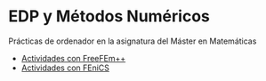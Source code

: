 # EDP y Métodos Numéricos

Prácticas de ordenador en la asignatura del Máster en Matemáticas

- [Actividades con FreeFEm++](https://rrgalvan.github.io/edpymn/actividades_freefem.html)
- [Actividades con FEniCS](https://rrgalvan.github.io/edpymn/actividades_fenics.html)
